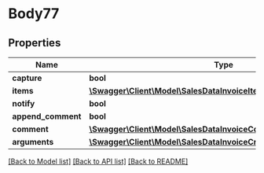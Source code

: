 # Body77

## Properties
Name | Type | Description | Notes
------------ | ------------- | ------------- | -------------
**capture** | **bool** |  | [optional] 
**items** | [**\Swagger\Client\Model\SalesDataInvoiceItemCreationInterface[]**](SalesDataInvoiceItemCreationInterface.md) |  | [optional] 
**notify** | **bool** |  | [optional] 
**append_comment** | **bool** |  | [optional] 
**comment** | [**\Swagger\Client\Model\SalesDataInvoiceCommentCreationInterface**](SalesDataInvoiceCommentCreationInterface.md) |  | [optional] 
**arguments** | [**\Swagger\Client\Model\SalesDataInvoiceCreationArgumentsInterface**](SalesDataInvoiceCreationArgumentsInterface.md) |  | [optional] 

[[Back to Model list]](../README.md#documentation-for-models) [[Back to API list]](../README.md#documentation-for-api-endpoints) [[Back to README]](../README.md)


